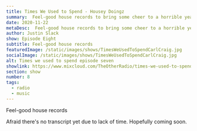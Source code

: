 ```yaml
---
title: Times We Used to Spend - Housey Doingz
summary:  Feel-good house records to bring some cheer to a horrible year. Good riddance.
date: 2020-11-22
metaDesc:  Feel-good house records to bring some cheer to a horrible year. Good riddance.
author: Justin Slack
show: Episode Eight
subtitle: Feel-good house records
featuredImage: /static/images/shows/TimesWeUsedToSpendCarlCraig.jpg
socialImage: /static/images/shows/TimesWeUsedToSpendCarlCraig.jpg
alt: Times we used to spend episode seven
showlink: https://www.mixcloud.com/TheOtherRadio/times-we-used-to-spend-housey-doings-241220/
section: show
number: 8
tags:
  - radio
  - music
---
```


Feel-good house records

Afraid there's no transcript yet due to lack of time. Hopefully coming soon.
